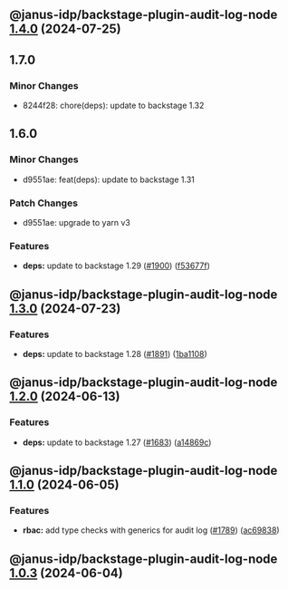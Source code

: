 ## @janus-idp/backstage-plugin-audit-log-node [1.4.0](https://github.com/janus-idp/backstage-plugins/compare/@janus-idp/backstage-plugin-audit-log-node@1.3.0...@janus-idp/backstage-plugin-audit-log-node@1.4.0) (2024-07-25)

## 1.7.0

### Minor Changes

- 8244f28: chore(deps): update to backstage 1.32

## 1.6.0

### Minor Changes

- d9551ae: feat(deps): update to backstage 1.31

### Patch Changes

- d9551ae: upgrade to yarn v3

### Features

- **deps:** update to backstage 1.29 ([#1900](https://github.com/janus-idp/backstage-plugins/issues/1900)) ([f53677f](https://github.com/janus-idp/backstage-plugins/commit/f53677fb02d6df43a9de98c43a9f101a6db76802))

## @janus-idp/backstage-plugin-audit-log-node [1.3.0](https://github.com/janus-idp/backstage-plugins/compare/@janus-idp/backstage-plugin-audit-log-node@1.2.0...@janus-idp/backstage-plugin-audit-log-node@1.3.0) (2024-07-23)

### Features

- **deps:** update to backstage 1.28 ([#1891](https://github.com/janus-idp/backstage-plugins/issues/1891)) ([1ba1108](https://github.com/janus-idp/backstage-plugins/commit/1ba11088e0de60e90d138944267b83600dc446e5))

## @janus-idp/backstage-plugin-audit-log-node [1.2.0](https://github.com/janus-idp/backstage-plugins/compare/@janus-idp/backstage-plugin-audit-log-node@1.1.0...@janus-idp/backstage-plugin-audit-log-node@1.2.0) (2024-06-13)

### Features

- **deps:** update to backstage 1.27 ([#1683](https://github.com/janus-idp/backstage-plugins/issues/1683)) ([a14869c](https://github.com/janus-idp/backstage-plugins/commit/a14869c3f4177049cb8d6552b36c3ffd17e7997d))

## @janus-idp/backstage-plugin-audit-log-node [1.1.0](https://github.com/janus-idp/backstage-plugins/compare/@janus-idp/backstage-plugin-audit-log-node@1.0.3...@janus-idp/backstage-plugin-audit-log-node@1.1.0) (2024-06-05)

### Features

- **rbac:** add type checks with generics for audit log ([#1789](https://github.com/janus-idp/backstage-plugins/issues/1789)) ([ac69838](https://github.com/janus-idp/backstage-plugins/commit/ac698382f64fe91e0f9f9232dd3eecd9cc9247be))

## @janus-idp/backstage-plugin-audit-log-node [1.0.3](https://github.com/janus-idp/backstage-plugins/compare/@janus-idp/backstage-plugin-audit-log-node@1.0.2...@janus-idp/backstage-plugin-audit-log-node@1.0.3) (2024-06-04)
